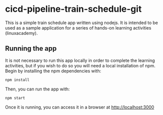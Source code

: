 # cicd-pipeline-train-schedule-git

This is a simple train schedule app written using nodejs. It is intended to be used as a sample application for a series of hands-on learning activities (linuxacademy).

## Running the app

It is not necessary to run this app locally in order to complete the learning activities, but if you wish to do so you will need a local installation of npm. Begin by installing the npm dependencies with:

    npm install

Then, you can run the app with:

    npm start

Once it is running, you can access it in a browser at [http://localhost:3000](http://localhost:3000)
